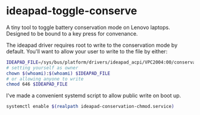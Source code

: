 # ideapad-toggle-conserve

A tiny tool to toggle battery conservation mode on Lenovo laptops. Designed to be bound to a key press for convenance.

The ideapad driver requires root to write to the conservation mode by default. You'll want to allow your user to write to the file by either:

```sh
IDEAPAD_FILE=/sys/bus/platform/drivers/ideapad_acpi/VPC2004:00/conservation_mode
# setting yourself as owner
chown $(whoami):$(whoami) $IDEAPAD_FILE
# or allowing anyone to write
chmod 646 $IDEAPAD_FILE
```

I've made a convenient systemd script to allow public write on boot up.

```sh
systemctl enable $(realpath ideapad-conservation-chmod.service)
```
